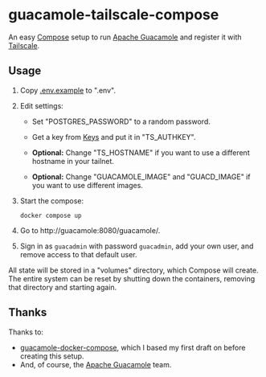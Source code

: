 # guacamole-tailscale-compose

An easy [Compose](https://docs.docker.com/compose/) setup to run [Apache Guacamole](https://guacamole.apache.org) and register it with [Tailscale](https://tailscale.com).

## Usage

1.  Copy [.env.example](./.env.example) to ".env".

2.  Edit settings:

    -   Set "POSTGRES_PASSWORD" to a random password.

    -   Get a key from [Keys](https://login.tailscale.com/admin/settings/keys) and put it in "TS_AUTHKEY".

    -   **Optional:** Change "TS_HOSTNAME" if you want to use a different hostname in your tailnet.

    -   **Optional:** Change "GUACAMOLE_IMAGE" and "GUACD_IMAGE" if you want to use different images.

3.  Start the compose:

    ```shell
    docker compose up
    ```

4.  Go to http://guacamole:8080/guacamole/.

5.  Sign in as `guacadmin` with password `guacadmin`, add your own user, and remove access to that default user.

All state will be stored in a "volumes" directory, which Compose will create. The entire system can be reset by shutting down the containers, removing that directory and starting again.

## Thanks

Thanks to:

-   [guacamole-docker-compose](https://github.com/boschkundendienst/guacamole-docker-compose/), which I based my first draft on before creating this setup.
-   And, of course, the [Apache Guacamole](https://guacamole.apache.org/) team.
